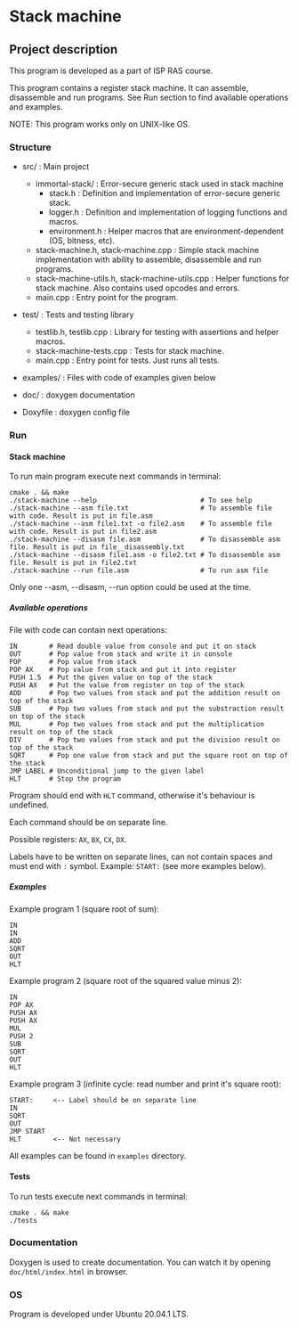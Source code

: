 # Stack machine

## Project description

This program is developed as a part of ISP RAS course.  

This program contains a register stack machine. It can assemble, disassemble and run programs. 
See Run section to find available operations and examples.

NOTE: This program works only on UNIX-like OS.

### Structure

* src/ : Main project
    * immortal-stack/ : Error-secure generic stack used in stack machine
        * stack.h : Definition and implementation of error-secure generic stack.
        * logger.h : Definition and implementation of logging functions and macros.
        * environment.h : Helper macros that are environment-dependent (OS, bitness, etc).
    * stack-machine.h, stack-machine.cpp : Simple stack machine implementation with ability to assemble, disassemble and run programs.
    * stack-machine-utils.h, stack-machine-utils.cpp : Helper functions for stack machine. Also contains used opcodes and errors.
    * main.cpp : Entry point for the program.

* test/ : Tests and testing library
    * testlib.h, testlib.cpp : Library for testing with assertions and helper macros.
    * stack-machine-tests.cpp : Tests for stack machine.
    * main.cpp : Entry point for tests. Just runs all tests.

* examples/ : Files with code of examples given below

* doc/ : doxygen documentation

* Doxyfile : doxygen config file

### Run

#### Stack machine

To run main program execute next commands in terminal:
```shell script
cmake . && make
./stack-machine --help                          # To see help
./stack-machine --asm file.txt                  # To assemble file with code. Result is put in file.asm
./stack-machine --asm file1.txt -o file2.asm    # To assemble file with code. Result is put in file2.asm
./stack-machine --disasm file.asm               # To disassemble asm file. Result is put in file__disassembly.txt
./stack-machine --disasm file1.asm -o file2.txt # To disassemble asm file. Result is put in file2.txt
./stack-machine --run file.asm                  # To run asm file
```

Only one --asm, --disasm, --run option could be used at the time.

##### Available operations

File with code can contain next operations:
```
IN        # Read double value from console and put it on stack
OUT       # Pop value from stack and write it in console
POP       # Pop value from stack
POP AX    # Pop value from stack and put it into register
PUSH 1.5  # Put the given value on top of the stack
PUSH AX   # Put the value from register on top of the stack
ADD       # Pop two values from stack and put the addition result on top of the stack 
SUB       # Pop two values from stack and put the substraction result on top of the stack
MUL       # Pop two values from stack and put the multiplication result on top of the stack
DIV       # Pop two values from stack and put the division result on top of the stack
SQRT      # Pop one value from stack and put the square root on top of the stack
JMP LABEL # Unconditional jump to the given label
HLT       # Stop the program
```

Program should end with `HLT` command, otherwise it's behaviour is undefined.  

Each command should be on separate line.  

Possible registers: `AX`, `BX`, `CX`, `DX`.  

Labels have to be written on separate lines, can not contain spaces and must end with `:` symbol. Example: `START:` (see more examples below).

##### Examples

Example program 1 (square root of sum):
```
IN
IN
ADD
SQRT
OUT
HLT
```

Example program 2 (square root of the squared value minus 2):
```
IN
POP AX
PUSH AX
PUSH AX
MUL
PUSH 2
SUB
SQRT
OUT
HLT
```

Example program 3 (infinite cycle: read number and print it's square root):
```
START:     <-- Label should be on separate line
IN
SQRT
OUT
JMP START
HLT        <-- Not necessary
```

All examples can be found in `examples` directory.

#### Tests

To run tests execute next commands in terminal:
```
cmake . && make
./tests
```

### Documentation

Doxygen is used to create documentation. You can watch it by opening `doc/html/index.html` in browser.  

### OS

Program is developed under Ubuntu 20.04.1 LTS.